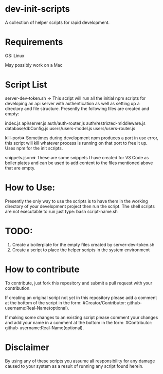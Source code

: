 # dev-init-scripts

A collection of helper scripts for rapid development.

# Requirements
OS: Linux

May possibly work on a Mac

# Script List
server-dev-token.sh => This script will run all the initial npm scripts for developing an api server with authentication as well as setting up a directory and file structure. Presently the following files are created and empty:

index.js
api/server.js
auth/auth-router.js
auth/restricted-middleware.js
database/dbConfig.js
users/users-model.js
users/users-router.js

kill-port=> Sometimes during development npm produces a port in use error, this script will kill whatever process is running on that port to free it up. Uses npm for the init scripts.

snippets.json=> These are some snippets I have created for VS Code as boiler plates and can be used to add content to the files mentioned above that are empty. 

# How to Use:

Presently the only way to use the scripts is to have them in the working directory of your development project then run the script. The shell scripts are not executable to run just type: bash script-name.sh

# TODO:

1. Create a boilerplate for the empty files created by server-dev-token.sh
2. Create a script to place the helper scripts in the system environment


# How to contribute

To contribute, just fork this repository and submit a pull request with your contribution. 

If creating an original script not yet in this repository please add a comment at the bottom of the script in the form: #Creator/Contributor: github-username:Real-Name(optional). 

If making some changes to an existing script please comment your changes and add your name in a comment at the bottom in the form: #Contributor: github-username:Real-Name(optional).

# Disclaimer
By using any of these scripts you assume all responsibility for any damage caused to your system as a result of running any script found herein.